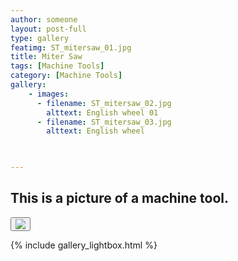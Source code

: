 ```yaml
---
author: someone
layout: post-full
type: gallery
featimg: ST_mitersaw_01.jpg
title: Miter Saw
tags: [Machine Tools]
category: [Machine Tools]
gallery:
    - images:
      - filename: ST_mitersaw_02.jpg
        alttext: English wheel 01
      - filename: ST_mitersaw_03.jpg
        alttext: English wheel
      


---
```

This is a picture of a machine tool.
---
<button id="close-image" onclick="location.href='http://www.paypal.com'"><img src="https://www.paypalobjects.com/webstatic/en_US/i/buttons/buy-logo-large.png"></button>


{% include gallery_lightbox.html %}
